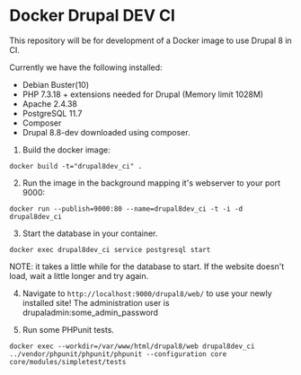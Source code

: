 # Docker Drupal DEV CI

This repository will be for development of a Docker image to use Drupal 8 in CI.

Currently we have the following installed:

   - Debian Buster(10)
   - PHP 7.3.18 + extensions needed for Drupal (Memory limit 1028M)
   - Apache 2.4.38
   - PostgreSQL 11.7
   - Composer
   - Drupal 8.8-dev downloaded using composer.


1. Build the docker image:
```
docker build -t="drupal8dev_ci" .
```
2. Run the image in the background mapping it's webserver to your port 9000:
```
docker run --publish=9000:80 --name=drupal8dev_ci -t -i -d drupal8dev_ci
```
3. Start the database in your container.
```
docker exec drupal8dev_ci service postgresql start
```
NOTE: it takes a little while for the database to start. If the website doesn't load, wait a little longer and try again.

4. Navigate to `http://localhost:9000/drupal8/web/` to use your newly installed site! The administration user is drupaladmin:some_admin_password

5. Run some PHPunit tests.
```
docker exec --workdir=/var/www/html/drupal8/web drupal8dev_ci ../vendor/phpunit/phpunit/phpunit --configuration core core/modules/simpletest/tests
```
